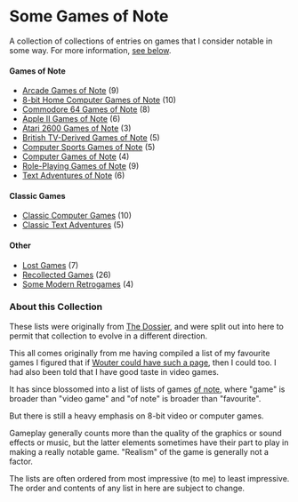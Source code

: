 Some Games of Note
==================

A collection of collections of entries on games that I consider notable in some way.
For more information, [see below](#about-this-collection).

#### Games of Note

*   [Arcade Games of Note](article/Arcade%20Games%20of%20Note.md) (9)
*   [8-bit Home Computer Games of Note](article/8-bit%20Home%20Computer%20Games%20of%20Note.md) (10)
*   [Commodore 64 Games of Note](article/Commodore%2064%20Games%20of%20Note.md) (8)
*   [Apple II Games of Note](article/Apple%20II%20Games%20of%20Note.md) (6)
*   [Atari 2600 Games of Note](article/Atari%202600%20Games%20of%20Note.md) (3)
*   [British TV-Derived Games of Note](article/British%20TV-Derived%20Games%20of%20Note.md) (5)
*   [Computer Sports Games of Note](article/Computer%20Sports%20Games%20of%20Note.md) (5)
*   [Computer Games of Note](article/Computer%20Games%20of%20Note.md) (4)
*   [Role-Playing Games of Note](article/Role-Playing%20Games%20of%20Note.md) (9)
*   [Text Adventures of Note](article/Text%20Adventures%20of%20Note.md) (6)

#### Classic Games

*   [Classic Computer Games](article/Classic%20Computer%20Games.md) (10)
*   [Classic Text Adventures](article/Classic%20Text%20Adventures.md) (5)

#### Other

*   [Lost Games](article/Lost%20Games.md) (7)
*   [Recollected Games](article/Recollected%20Games.md) (26)
*   [Some Modern Retrogames](article/Some%20Modern%20Retrogames.md) (4)

### About this Collection

These lists were originally from [The Dossier][], and were split out into here to
permit that collection to evolve in a different direction.

This all comes originally from me having compiled a list of my favourite games
I figured that if [Wouter could have such a page](http://strlen.com/rants/fav_games.html),
then I could too.  I had also been told that I have good taste in video games.

It has since blossomed into a list of lists of games
[of note](A%20Note%20on%20Items%20of%20Note.md), where "game" is broader
than "video game" and "of note" is broader than "favourite".

But there is still a heavy emphasis on 8-bit video or computer games.

Gameplay generally counts more than the quality of the graphics or sound
effects or music, but the latter elements sometimes have their part to play
in making a really notable game.  "Realism" of the game is generally not
a factor.

The lists are often ordered from most impressive (to me) to least impressive.
The order and contents of any list in here are subject to change.

[The Dossier]: https://catseye.tc/node/The_Dossier
